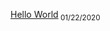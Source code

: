 [Hello World](https://arshiamidos.github.io/blog/?id=https://raw.githubusercontent.com/Arshiamidos/hello-world-blog/master/README.md)<sub> 01/22/2020<sub>
